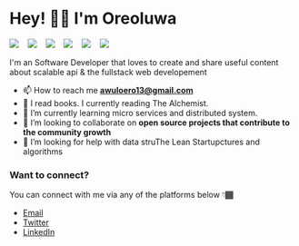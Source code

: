 # Hey! 👋🏼 I'm Oreoluwa

<img src="https://img.shields.io/badge/javascript%20-%23F0DB4F.svg?&style=for-the-badge&logo=javascript&logoColor=white" />&nbsp;&nbsp;&nbsp;
<img src="https://img.shields.io/badge/mongodb%20-%234DB33D.svg?&style=for-the-badge&logo=mongodb&logoColor=white" />&nbsp;&nbsp;&nbsp;
<img src="https://img.shields.io/badge/express%20-%2368a063.svg?&style=for-the-badge&logo=express&logoColor=white" />&nbsp;&nbsp;&nbsp;
<img src="https://img.shields.io/badge/node.js%20-%233c873a.svg?&style=for-the-badge&logo=node.js&logoColor=white" />&nbsp;&nbsp;&nbsp;
<img src="https://img.shields.io/badge/react%20-%2300D9FF.svg?&style=for-the-badge&logo=react&logoColor=white" />&nbsp;&nbsp;&nbsp;
<img src="https://img.shields.io/badge/TypeScript%20-%23007acc.svg?&style=for-the-badge&logo=typescript&logoColor=white" />&nbsp;&nbsp;&nbsp;

I'm an Software Developer that loves to create and share useful content about scalable api & the fullstack web developement

- 📫 How to reach me **awuloero13@gmail.com**
- 📝 I read books. I currently reading The Alchemist.
- 🌱 I’m currently learning micro services and distributed system.
- 👯 I’m looking to collaborate on **open source projects that contribute to the community growth**
- 🤔 I’m looking for help with data struThe Lean Startupctures and algorithms

### Want to connect?

You can connect with me via any of the platforms below 👇🏾

- [Email](mailto:awuloero13@gmail.com)
- [Twitter](#)
- [LinkedIn](https://www.linkedin.com/in/emmaunel-oreoluwa/)
